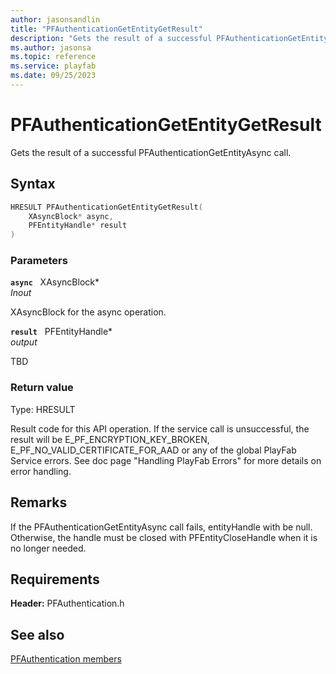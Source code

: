 ```yaml
---
author: jasonsandlin
title: "PFAuthenticationGetEntityGetResult"
description: "Gets the result of a successful PFAuthenticationGetEntityAsync call."
ms.author: jasonsa
ms.topic: reference
ms.service: playfab
ms.date: 09/25/2023
---
```


# PFAuthenticationGetEntityGetResult  

Gets the result of a successful PFAuthenticationGetEntityAsync call.  

## Syntax  
  
```cpp
HRESULT PFAuthenticationGetEntityGetResult(  
    XAsyncBlock* async,  
    PFEntityHandle* result  
)  
```  
  
### Parameters  
  
**`async`** &nbsp; XAsyncBlock*  
*_Inout_*  
  
XAsyncBlock for the async operation.  
  
**`result`** &nbsp; PFEntityHandle*  
*output*  
  
TBD    
  
  
### Return value
Type: HRESULT
  
Result code for this API operation. If the service call is unsuccessful, the result will be E_PF_ENCRYPTION_KEY_BROKEN, E_PF_NO_VALID_CERTIFICATE_FOR_AAD or any of the global PlayFab Service errors. See doc page "Handling PlayFab Errors" for more details on error handling.
  
## Remarks  
  
If the PFAuthenticationGetEntityAsync call fails, entityHandle with be null. Otherwise, the handle must be closed with PFEntityCloseHandle when it is no longer needed.
  
## Requirements  
  
**Header:** PFAuthentication.h
  
## See also  
[PFAuthentication members](../pfauthentication_members.md)  

  
  
